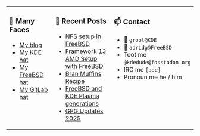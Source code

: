 
<table><tr>
  
<td valign="top" width="30%">
  
### 🙋 Many Faces

- [My blog](https://euroquis.nl/bobulate/)
- [My KDE hat](https://invent.kde.org/adridg)
- [My FreeBSD hat](https://wiki.freebsd.org/AdriaanDeGroot)
- [My GitLab hat](https://gitlab.com/adriaandegroot)
</td>

<td valign="top" width="40%">
  
### 💬 Recent Posts

<!-- BLOG-POST-LIST:START -->
- [NFS setup in FreeBSD](https://euroquis.nl/freebsd/2025/03/18/nfs.html)
- [Framework 13 AMD Setup with FreeBSD](https://euroquis.nl/freebsd/2025/03/16/framework.html)
- [Bran Muffins Recipe](https://euroquis.nl/blabla/2025/03/15/bran-muffins.html)
- [FreeBSD and KDE Plasma generations](https://euroquis.nl/freebsd/2025/03/02/kde5.html)
- [GPG Updates 2025](https://euroquis.nl/blabla/2025/03/01/gpg.html)
<!-- BLOG-POST-LIST:END -->
</td>

<td valign="top" width="30%">
  
### 📫 Contact

- 📧 `groot@KDE`
- 📧 `adridg@FreeBSD`
- Toot me `@kdedude@fosstodon.org`
- IRC me `[ade]`
- Pronoun me he / him
</td>

</tr></table>
